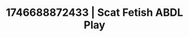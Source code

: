 ---
categories:
- Dirty inner voice
- AI-generated
- Digital erotica realm
- Eye contact kink
- BookTok after dark
- AI sensuality
- ASMR
- Cosplay
image: /assets/images/1746688872433.jpg
layout: post
seo:
  description: Featured content with high-quality Scat Fetish, ABDL Play. HD images
    available.
  keywords: Scat Fetish, ABDL Play
  og_image: /assets/images/1746688872433.jpg
  schema_type: VisualArtwork
tags:
- ABDL Play
- Scat Fetish
- '#1746688872433'
title: 1746688872433 | Scat Fetish ABDL Play
---
